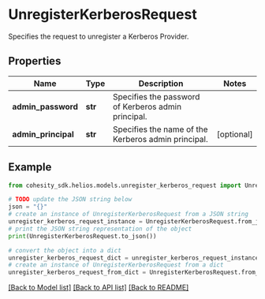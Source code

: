 # UnregisterKerberosRequest

Specifies the request to unregister a Kerberos Provider.

## Properties

Name | Type | Description | Notes
------------ | ------------- | ------------- | -------------
**admin_password** | **str** | Specifies the password of Kerberos admin principal. | 
**admin_principal** | **str** | Specifies the name of the Kerberos admin principal. | [optional] 

## Example

```python
from cohesity_sdk.helios.models.unregister_kerberos_request import UnregisterKerberosRequest

# TODO update the JSON string below
json = "{}"
# create an instance of UnregisterKerberosRequest from a JSON string
unregister_kerberos_request_instance = UnregisterKerberosRequest.from_json(json)
# print the JSON string representation of the object
print(UnregisterKerberosRequest.to_json())

# convert the object into a dict
unregister_kerberos_request_dict = unregister_kerberos_request_instance.to_dict()
# create an instance of UnregisterKerberosRequest from a dict
unregister_kerberos_request_from_dict = UnregisterKerberosRequest.from_dict(unregister_kerberos_request_dict)
```
[[Back to Model list]](../README.md#documentation-for-models) [[Back to API list]](../README.md#documentation-for-api-endpoints) [[Back to README]](../README.md)


